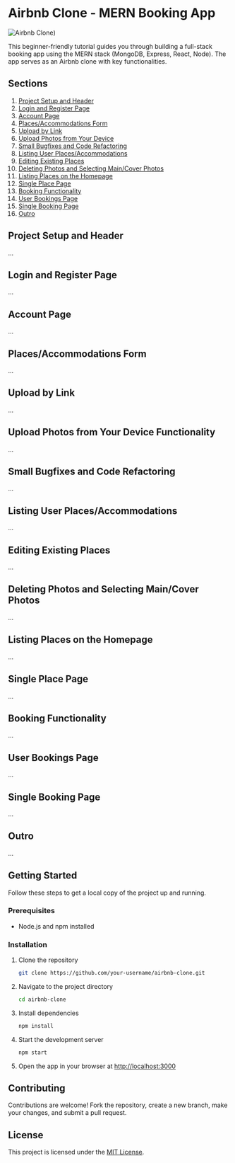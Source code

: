 # Airbnb Clone - MERN Booking App

![Airbnb Clone](https://www.youtube.com/watch?v=MpQbwtSiZ7E&ab_channel=CodingWithDawid))

This beginner-friendly tutorial guides you through building a full-stack booking app using the MERN stack (MongoDB, Express, React, Node). The app serves as an Airbnb clone with key functionalities.

## Sections

1. [Project Setup and Header](#project-setup-and-header)
2. [Login and Register Page](#login-and-register-page)
3. [Account Page](#account-page)
4. [Places/Accommodations Form](#placesaccommodations-form)
5. [Upload by Link](#upload-by-link)
6. [Upload Photos from Your Device](#upload-photos-from-your-device-functionality)
7. [Small Bugfixes and Code Refactoring](#small-bugfixes-and-code-refactoring)
8. [Listing User Places/Accommodations](#listing-user-placesaccommodations)
9. [Editing Existing Places](#editing-existing-places)
10. [Deleting Photos and Selecting Main/Cover Photos](#deleting-photos-and-selecting-maincover-photos)
11. [Listing Places on the Homepage](#listing-places-on-the-homepage)
12. [Single Place Page](#single-place-page)
13. [Booking Functionality](#booking-functionality)
14. [User Bookings Page](#user-bookings-page)
15. [Single Booking Page](#single-booking-page)
16. [Outro](#outro)

## Project Setup and Header

...

## Login and Register Page

...

## Account Page

...

## Places/Accommodations Form

...

## Upload by Link

...

## Upload Photos from Your Device Functionality

...

## Small Bugfixes and Code Refactoring

...

## Listing User Places/Accommodations

...

## Editing Existing Places

...

## Deleting Photos and Selecting Main/Cover Photos

...

## Listing Places on the Homepage

...

## Single Place Page

...

## Booking Functionality

...

## User Bookings Page

...

## Single Booking Page

...

## Outro

...

## Getting Started

Follow these steps to get a local copy of the project up and running.

### Prerequisites

- Node.js and npm installed

### Installation

1. Clone the repository
   ```bash
   git clone https://github.com/your-username/airbnb-clone.git
   
2. Navigate to the project directory
   ```bash
   cd airbnb-clone
   ```

3. Install dependencies
   ```bash
   npm install
   ```

4. Start the development server
   ```bash
   npm start
   ```

5. Open the app in your browser at [http://localhost:3000](http://localhost:3000)

## Contributing

Contributions are welcome! Fork the repository, create a new branch, make your changes, and submit a pull request.

## License

This project is licensed under the [MIT License](LICENSE).
